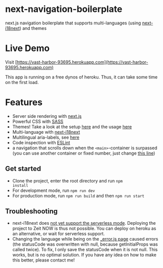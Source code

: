# next-navigation-boilerplate
next.js navigation boilerplate that supports multi-languages (using [next-i18next](https://github.com/isaachinman/next-i18next)) and themes

# Live Demo
Visit [https://vast-harbor-93695.herokuapp.com](https://vast-harbor-93695.herokuapp.com)

This app is running on a free dynos of heroku. Thus, it can take some time on the first load.

# Features
- Server side rendering with [next.js](https://nextjs.org/)
- Powerful CSS with [SASS](https://sass-lang.com/)
- Themes! Take a look at the setup [here](https://github.com/borispoehland/next-navigation-boilerplate/blob/master/src/common/style/_themes.scss) and the usage [here](https://github.com/borispoehland/next-navigation-boilerplate/blob/7aeaa846f0ba2c9704e4c937c91e3dd70ce64d89/src/components/Nav/style.sass#L43)
- Multi-language with [next-i18next](https://github.com/isaachinman/next-i18next)
- Multilingual aria-labels, see [here](https://github.com/borispoehland/next-navigation-boilerplate/blob/7aeaa846f0ba2c9704e4c937c91e3dd70ce64d89/src/components/Nav/index.js#L85)
- Code inspection with [ESLint](https://eslint.org/)
- a navigation that scrolls down when the <code>&lt;main&gt;</code>-container is surpassed (you can use another container or fixed number, just change [this line](https://github.com/borispoehland/next-navigation-boilerplate/blob/7aeaa846f0ba2c9704e4c937c91e3dd70ce64d89/src/components/Nav/index.js#L52))

## Get started
- Clone the project, enter the root directory and run <code>npm install</code>
- For development mode, run <code>npm run dev</code>
- For production mode, run <code>npm run build</code> and then <code>npm run start</code>

## Troubleshooting
- next-i18next does [not yet support the serverless mode](https://github.com/isaachinman/next-i18next/issues/274). Deploying the project to Zeit NOW is thus not possible. You can deploy on heroku as an alternative, or wait for serverless support.
- Changing the language while being on the [_error.js page](https://github.com/borispoehland/next-navigation-boilerplate/blob/master/pages/_error.js) caused errors (the statusCode was overwritten with null, because getInitialProps was called twice). To fix, I only save the statusCode when it is not null. This works, but is no optimal solution. If you have any idea on how to make this better, please contact me!


